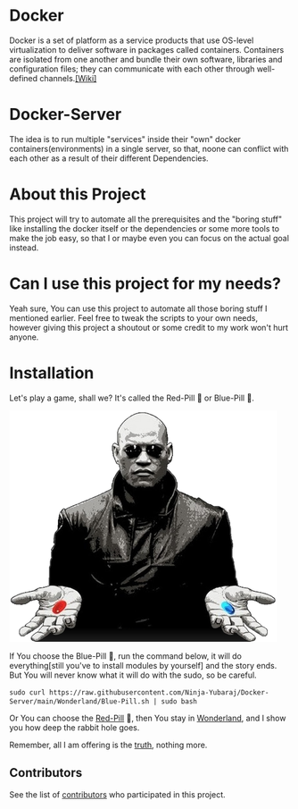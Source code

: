 # Docker
Docker is a set of platform as a service products that use OS-level virtualization to deliver software in packages called containers. Containers are isolated from one another and bundle their own software, libraries and configuration files; they can communicate with each other through well-defined channels.[[Wiki]](https://en.wikipedia.org/wiki/Docker_(software))

# Docker-Server
The idea is to run multiple "services" inside their "own" docker containers(environments) in a single server, so that, noone can conflict with each other as a result of their different Dependencies.

# About this Project
This project will try to automate all the prerequisites and the "boring stuff" like installing the docker itself or the dependencies or some more tools to make the job easy, so that I or maybe even you can focus on the actual goal instead.

# Can I use this project for my needs?
Yeah sure, You can use this project to automate all those boring stuff I mentioned earlier. Feel free to tweak the scripts to your own needs, however giving this project a shoutout or some credit to my work won't hurt anyone.

# Installation
Let's play a game, shall we? It's called the Red-Pill 🔴 or Blue-Pill 🔵.

![](Wonderland/assets/images/morpheus.png)

If You choose the Blue-Pill 🔵, run the command below, it will do everything[still you've to install modules by yourself] and the story ends. But You will never know what it will do with the sudo, so be careful.
```
sudo curl https://raw.githubusercontent.com/Ninja-Yubaraj/Docker-Server/main/Wonderland/Blue-Pill.sh | sudo bash
```
Or You can choose the [Red-Pill](Wonderland/Red-Pill.md) 🔴, then You stay in [Wonderland](Wonderland), and I show you how deep the rabbit hole goes.

Remember, all I am offering is the [truth](https://www.youtube.com/watch?v=zE7PKRjrid4), nothing more.

## Contributors
See the list of [contributors](https://github.com/Ninja-Yubaraj/Docker-Server/graphs/contributors) who participated in this project.
